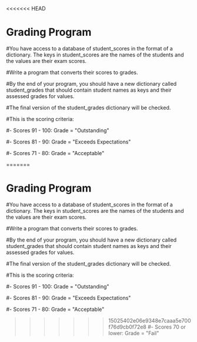 <<<<<<< HEAD
# Grading Program

#You have access to a database of student_scores in the format of a dictionary. The keys in student_scores are the names of the students and the values are their exam scores. 

#Write a program that converts their scores to grades.

#By the end of your program, you should have a new dictionary called student_grades that should contain student names as keys and their assessed grades for values. 

#The final version of the student_grades dictionary will be checked.  

#This is the scoring criteria: 

#- Scores 91 - 100: Grade = "Outstanding" 

#- Scores 81 - 90: Grade = "Exceeds Expectations" 

#- Scores 71 - 80: Grade = "Acceptable" 

=======
# Grading Program

#You have access to a database of student_scores in the format of a dictionary. The keys in student_scores are the names of the students and the values are their exam scores. 

#Write a program that converts their scores to grades.

#By the end of your program, you should have a new dictionary called student_grades that should contain student names as keys and their assessed grades for values. 

#The final version of the student_grades dictionary will be checked.  

#This is the scoring criteria: 

#- Scores 91 - 100: Grade = "Outstanding" 

#- Scores 81 - 90: Grade = "Exceeds Expectations" 

#- Scores 71 - 80: Grade = "Acceptable" 

>>>>>>> 15025402e06e9348e7caaa5e700f76d9cb0f72e8
#- Scores 70 or lower: Grade = "Fail" 